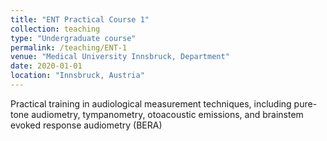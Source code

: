 ```yaml
---
title: "ENT Practical Course 1"
collection: teaching
type: "Undergraduate course"
permalink: /teaching/ENT-1
venue: "Medical University Innsbruck, Department"
date: 2020-01-01
location: "Innsbruck, Austria"
---
```


Practical training in audiological measurement techniques, including pure-tone audiometry, tympanometry, otoacoustic emissions, and brainstem evoked response audiometry (BERA)
